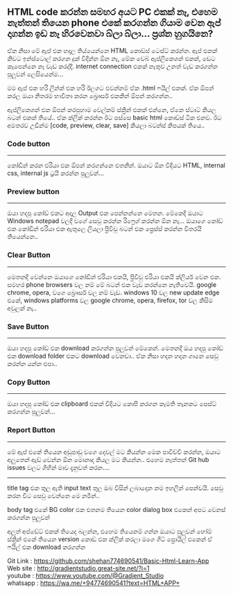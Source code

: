 ## HTML code කරන්න සමහර අයට PC එකක් නෑ, එහෙම නැත්තන්  තියෙන phone එකේ කරගන්න ගියාම වෙන ඇප් දාගන්න ඉඩ නෑ හිරවෙනවා බ්ලා බ්ලා... ප්‍රශ්න හුගයිනෙ?

ඒක නිසා මේ ඇප් එක හදල තිය්යෙන්නෙ HTML කොඩ්ස් ටෙස්ට් කරන්න. ඇප් එකක් කිවට ඉන්ස්ටොල් කරගන දුක් විදින්න ඕන නෑ, මේක වෙබ් ඇප්ලිකෙශන් එකක්, ඩෙට කැපෙන්නෙ නෑ වැඩ කරද්දි. internet connection එකක් නැතුව උනත් වැඩ කරගන්න පුලුවන් ලෙසියෙන්ම...

මම ඇප් එක හරි ලින්ක් එක හරි ඊලගට එවන්නම් ඒක .html ෆයිල් එකක්. ඒක ඕපන් කරල ඔයා නිතරම භාවිතා කරන බ්‍රෞසර් එකකින් ඕපන් කරගන්න..

ඇප්ලිකෙශන් එක ඕපන් කරපුහාම වෙල්කම් ස්ක්‍රින් එකක් එන්නෙ, ඒකෙ ස්ටාට් කියල බටන් එකක් තියේ.. ඒක ක්ලික් කරන්න ඊට පස්සෙ basic html කොඩ්ස් ටික එනව. ඊට අමතරව උඩින්ම [code, preview, clear, save] කියලා බටන්ස් කිපයක් තියෙ..

### Code button
____________________
කෝඩින් කරන එරියා එක ඕපන් කරගන්නෙ එතනින්. ඔයාට ඕන විදියට HTML, internal css, internal js ට්‍රයි කරන්න පුලුවන්...

### Preview button
____________________
ඔයා හදපු කෝඩ් එකට අදාල Output එක පෙන්නන්නෙ මෙතන. මේකෙදි ඔයාට Windows notepad වලදි වගේ සෙවු කරන්න රිෆ්‍රෙශ් කරන්න ඕන නෑ...
ඔයාගෙ කෝඩ් එක කෝඩින් එරියා එක ඇතුලෙ ලියලා ප්‍රිවිවු බටන් එක ප්‍රෙස්ස් කරන්න විතරයි තියෙන්නෙ..

### Clear Button
____________________
මෙතනදි වෙන්නෙ ඔයාගෙ කෝඩින් එරියා එකයි, ප්‍රිවිවු එරියා එකයි ක්ලියර් වෙන එක. සමහර phone browsers වල නම් මේ බටන් එක වැඩ කරන්නෙ නැතිවෙයි. google chrome, opera, වගෙ බ්‍රෞසර් වල නම් වැඩ. windows 10 වල new update edge එකේ, windows platforms වල google chrome, opera, firefox, tor වල කිසිම අවුලක් නැ..

### Save Button
 ____________________

ඔයා හදපු කෝඩ් එක download කරගන්න පුලුවන් මේකෙන්. මෙතනදි ඔය හදපු කෝඩ් එක download folder එකට download වෙනවා.. ඒක නිසා හදන හදන ගානෙ සෙවු කරන්න යන්න එපා.. 

### Copy Button
 ____________________
ඔයා හදපු කෝඩ් එක clipboard එකක් විදියට කොපි කරගන කැමති තැනකට පෙස්ට් කරගන්න පුලුවන්...

### Report Button
 ____________________
මේ ඇප් එකේ තියෙන අඩුපාඩු වගෙ දෙවල් මට කියන්න මෙක පාවිච්චි කරන්න, ඔයාට අලුතෙන් ඇඩ් වෙන්න ඕන මොනාද කියල මට කියන්න.. 
එහෙම නැත්තන් Git hub issues වලට ගිහින් මාව දැනුවත් කරන....

____________________
title tag එක තුල ඇති input text තුල ඔබ විසින් ලබාදෙන නම ඉහලින් පෙන්වයි.
සෙවු කරන විට සෙවු වෙන්නෙ මෙ නමින්..

body tag එකේ BG color එක එතනම තියෙන color dialog box එකෙන් අපට වෙනස් කරගන්න පුලුවන්

අලුත් අප්ඩේට් එකක් තියෙද බලන්න, එහෙම තියෙනම් ගන්න ඔයාට පුලුවන් හෝම් ස්ක්‍රින් එකේ තියෙන version කොඩ් එක ක්ලික් කරලා මගෙ ගිට් ප්‍රොයිල් එකෙන් ඒ ෆයිල් එක download කරගන්න

Git Link :  https://github.com/shehan774690541/Basic-Html-Learn-App <br />
Web site : http://gradientstudio.great-site.net/?i=1 <br />
youtube : https://www.youtube.com/@Gradient_Studio <br />
whatsapp : https://wa.me/+94774690541?text=HTML+APP+ <br />
